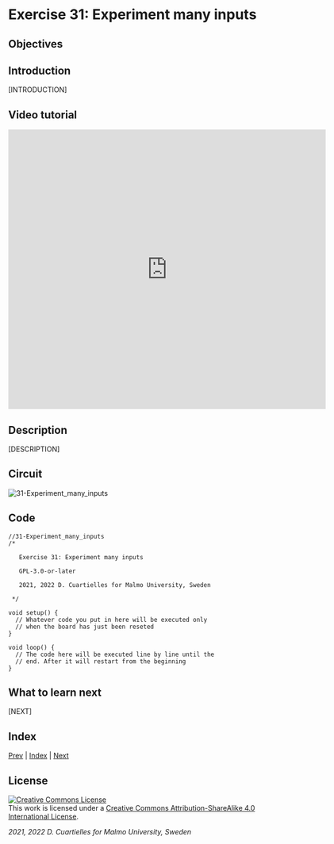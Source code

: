 # Exercise 31: Experiment many inputs

## Objectives



## Introduction

[INTRODUCTION]





## Video tutorial

<iframe src="https://player.vimeo.com/video/528573144?h=f3213546d3" width="640" height="564" frameborder="0" allow="autoplay; fullscreen" allowfullscreen></iframe>

## Description

[DESCRIPTION]

## Circuit

![31-Experiment_many_inputs]()

## Code

```c_cpp
//31-Experiment_many_inputs
/*

   Exercise 31: Experiment many inputs

   GPL-3.0-or-later

   2021, 2022 D. Cuartielles for Malmo University, Sweden

 */

void setup() {
  // Whatever code you put in here will be executed only 
  // when the board has just been reseted
}

void loop() {
  // The code here will be executed line by line until the 
  // end. After it will restart from the beginning
}
```

## What to learn next

[NEXT]

## Index

[Prev](../30-Non_blocking_code_LEDring_and_button/30-Non_blocking_code_LEDring_and_button.md) |  [Index](../course_index.md) |  [Next](../32-Non_blocking_button_serial/32-Non_blocking_button_serial.md)

## License

<a rel="license" href="http://creativecommons.org/licenses/by-sa/4.0/"><img alt="Creative Commons License" style="border-width:0" src="https://i.creativecommons.org/l/by-sa/4.0/80x15.png" /></a><br />This work is licensed under a <a rel="license" href="http://creativecommons.org/licenses/by-sa/4.0/">Creative Commons Attribution-ShareAlike 4.0 International License</a>.

*2021, 2022 D. Cuartielles for Malmo University, Sweden*
